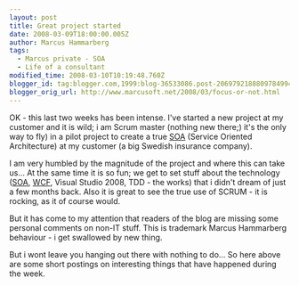 ```yaml
---
layout: post
title: Great project started
date: 2008-03-09T18:00:00.005Z
author: Marcus Hammarberg
tags:
  - Marcus private - SOA
  - Life of a consultant
modified_time: 2008-03-10T10:19:48.760Z
blogger_id: tag:blogger.com,1999:blog-36533086.post-2069792188809784994
blogger_orig_url: http://www.marcusoft.net/2008/03/focus-or-not.html
---
```


OK - this last two weeks has been intense. I've started a new project at
my customer and it is wild; i am Scrum master (nothing new there;) it's
the only way to fly) in a pilot project to create a true [<span
id="SPELLING_ERROR_0"
class="blsp-spelling-error">SOA](http://en.wikipedia.org/wiki/Service-oriented_architecture)
(Service Oriented Architecture) at my customer (a big Swedish insurance
company).

I am very humbled by the magnitude of the project and where this can
take us... At the same time it is so fun; we get to set stuff about the
technology ([SOA](http://en.wikipedia.org/wiki/Service-oriented_architecture),
[WCF](http://msdn2.microsoft.com/en-us/netframework/aa663324.aspx),
Visual Studio 2008, TDD - the works) that i didn't dream of just a few
months back. Also it is great to see the true use of SCRUM - it is
rocking, as it of course would.

But it has come to my attention that readers of the blog are missing
some personal comments on non-IT stuff. This is trademark Marcus Hammarberg
behaviour - i get swallowed by new thing.

But i wont leave you hanging out there with nothing to do... So here
above are some short postings on interesting things that have happened
during the week.
